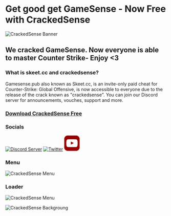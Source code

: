 # Get good get GameSense - Now Free with CrackedSense
![CrackedSense Banner](https://crackedsense.xyz/WideBanner.png)
## We cracked GameSense. Now everyone is able to master Counter Strike- Enjoy <3
### What is skeet.cc and crackedsense?

Gamesense.pub also known as Skeet.cc, is an invite-only paid cheat for Counter-Strike: Global Offensive, is now accessible to everyone due to the release of the crack known as "crackedsense". You can join our Discord server for announcements, vouches, support and more.

### **[Download CrackedSense Free](https://crackedsense.xyz)**

### Socials

[![Discord Server](https://skillicons.dev/icons?i=discord)](https://discord.gg/crackedsense)
[![Twitter](https://skillicons.dev/icons?i=twitter)](https://twitter.com/crackedsensexyz)
[![Youtube](https://github.com/crackedsense/crackedsense/raw/main/.github/youtube48x48.png)](https://www.youtube.com/@crackedsense)


### Menu
![CrackedSense Menu](https://crackedsense.xyz/crackedsensemenu.png)

### Loader
![CrackedSense Menu](https://crackedsense.xyz/Loader.png)

![CrackedSense Backgroung](https://crackedsense.xyz/Background.png)
 
